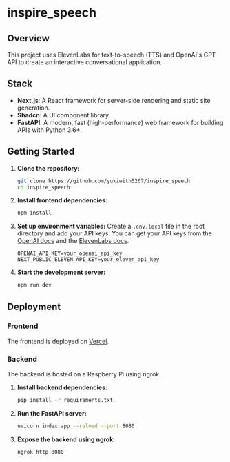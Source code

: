 # inspire_speech

## Overview

This project uses ElevenLabs for text-to-speech (TTS) and OpenAI's GPT API to create an interactive conversational application.

## Stack

- **Next.js**: A React framework for server-side rendering and static site generation.
- **Shadcn**: A UI component library.
- **FastAPI**: A modern, fast (high-performance) web framework for building APIs with Python 3.6+.

## Getting Started

1. **Clone the repository:**

   ```bash
   git clone https://github.com/yukiwith5267/inspire_speech
   cd inspire_speech
   ```

2. **Install frontend dependencies:**

   ```bash
   npm install
   ```

3. **Set up environment variables:**
   Create a `.env.local` file in the root directory and add your API keys:
   You can get your API keys from the [OpenAI docs](https://platform.openai.com/docs/quickstart) and the [ElevenLabs docs](https://docs.elevenlabs.io/).

   ```plaintext
   OPENAI_API_KEY=your_openai_api_key
   NEXT_PUBLIC_ELEVEN_API_KEY=your_eleven_api_key
   ```

4. **Start the development server:**
   ```bash
   npm run dev
   ```

## Deployment

### Frontend

The frontend is deployed on [Vercel](https://vercel.com/).

### Backend

The backend is hosted on a Raspberry Pi using ngrok.

1. **Install backend dependencies:**

   ```bash
   pip install -r requirements.txt
   ```

2. **Run the FastAPI server:**

   ```bash
   uvicorn index:app --reload --port 8080
   ```

3. **Expose the backend using ngrok:**
   ```bash
   ngrok http 8080
   ```
